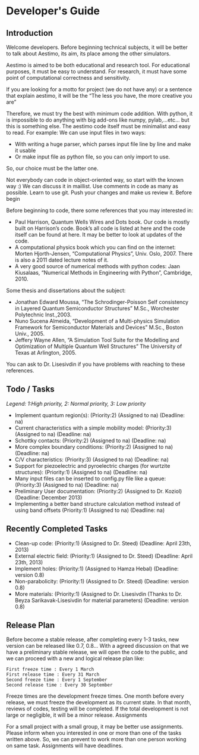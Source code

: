 # Developer's Guide

## Introduction

Welcome developers. Before beginning technical subjects, it will be better to talk about Aestimo, its aim, its place among the other simulators.

Aestimo is aimed to be both educational and research tool. For educational purposes, it must be easy to understand. For research, it must have some point of computational correctness and sensitivity.

If you are looking for a motto for project (we do not have any) or a sentence that explain aestimo, it will be the “The less you have, the more creative you are”

Therefore, we must try the best with minimum code addition. With python, it is impossible to do anything with big add-ons like numpy, pylab,…etc… but this is something else. The aestimo code itself must be minimalist and easy to read. For example: We can use input files in two ways:

* With writing a huge parser, which parses input file line by line and make it usable
* Or make input file as python file, so you can only import to use.

So, our choice must be the latter one.

Not everybody can code in object-oriented way, so start with the known way :) We can discuss it in maillist. Use comments in code as many as possible. Learn to use git. Push your changes and make us review it. Before begin

Before beginning to code, there some references that you may interested in:

* Paul Harrison, Quantum Wells Wires and Dots book. Our code is mostly built on Harrison’s code. Book’s all code is listed at here and the code itself can be found at here. It may be better to look at updates of the code.
* A computational physics book which you can find on the internet: Morten Hjorth-Jensen, “Computational Physics”, Univ. Oslo, 2007. There is also a 2011 dated lecture notes of it. 
* A very good source of numerical methods with python codes: Jaan Kiusalaas, “Numerical Methods in Engineering with Python”, Cambridge, 2010.

Some thesis and dissertations about the subject:
* Jonathan Edward Moussa, “The Schrodinger-Poisson Self consistency in Layered Quantum Semiconductor Structures” M.Sc., Worchester Polytechnic Inst.,2003.
* Nuno Sucena Almeida, “Development of a Multi-physics Simulation Framework for Semiconductor Materials and Devices” M.Sc., Boston Univ., 2005.
* Jeffery Wayne Allen, “A Simulation Tool Suite for the Modelling and Optimization of Multiple Quantum Well Structures” The University of Texas at Arlington, 2005.

You can ask to Dr. Lisesivdin if you have problems with reaching to these references.
## Todo / Tasks

*Legend: 1:High priority, 2: Normal priority, 3: Low priority*

* Implement quantum region(s): (Priority:2) (Assigned to na) (Deadline: na)
* Current characteristics with a simple mobility model: (Priority:3) (Assigned to na) (Deadline: na)
* Schottky contacts: (Priority:2) (Assigned to na) (Deadline: na)
* More complex boundary conditions: (Priority:2) (Assigned to na) (Deadline: na)
* C/V characteristics: (Priority:3) (Assigned to na) (Deadline: na)
* Support for piezoelectric and pyroelectric charges (for wurtzite structures): (Priority:1) (Assigned to na) (Deadline: na)
* Many input files can be inserted to config.py file like a queue: (Priority:3) (Assigned to na) (Deadline: na)
* Preliminary User documentation: (Priority:2) (Assigned to Dr. Koziol) (Deadline: December 2013)
* Implementing a better band structure calculation method instead of using band offsets (Priority:1) (Assigned to na) (Deadline: na)

## Recently Completed Tasks

* Clean-up code: (Priority:1) (Assigned to Dr. Steed) (Deadline: April 23th, 2013)
* External electric field: (Priority:1) (Assigned to Dr. Steed) (Deadline: April 23th, 2013)
* Implement holes: (Priority:1) (Assigned to Hamza Hebal) (Deadline: version 0.8)
* Non-parabolicity: (Priority:1) (Assigned to Dr. Steed) (Deadline: version 0.8)
* More materials: (Priority:1) (Assigned to Dr. Lisesivdin (Thanks to Dr. Beyza Sarikavak-Lisesivdin for material parameters) (Deadline: version 0.8)

## Release Plan

Before become a stable release, after completing every 1-3 tasks, new version can be released like 0.7, 0.8… With a agreed discussion on that we have a preliminary stable release, we will open the code to the public, and we can proceed with a new and logical release plan like:

```
First freeze time : Every 1 March 
First release time : Every 31 March 
Second freeze time : Every 1 September 
Second release time : Every 30 September
```

Freeze times are the development freeze times. One month before every release, we must freeze the development as its current state. In that month, reviews of codes, testing will be completed. If the total development is not large or negligible, it will be a minor release. Assignments

For a small project with a small group, it may be better use assignments. Please inform when you interested in one or more than one of the tasks written above. So, we can prevent to work more than one person working on same task. Assignments will have deadlines.
